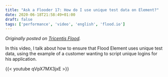 ```yaml
---
title: "Ask a Flooder 17: How do I use unique test data on Element?"
date: 2020-06-18T21:58:49+01:00
draft: false
tags: ['performance', 'video', 'english', 'flood.io']
---
```


_Originally posted on [Tricentis Flood](https://www.flood.io/blog/ask-a-flooder-17-how-do-i-use-unique-test-data-on-element)._

In this video, I talk about how to ensure that Flood Element uses unique test data, using the example of a customer wanting to script unique logins for his application.

{{< youtube qVpX7MX3jxE >}}